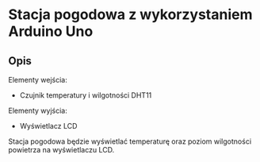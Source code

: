# Stacja pogodowa z wykorzystaniem Arduino Uno

## Opis
Elementy wejścia:
* Czujnik temperatury i wilgotności DHT11

Elementy wyjścia:
* Wyświetlacz LCD

Stacja pogodowa będzie wyświetlać temperaturę oraz poziom wilgotności powietrza na wyświetlaczu LCD.
